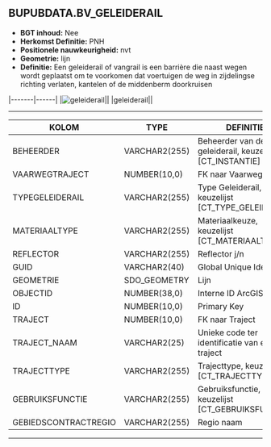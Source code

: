 ﻿## BUPUBDATA.BV_GELEIDERAIL


* __BGT inhoud:__ Nee
* __Herkomst Definitie:__ PNH
* __Positionele nauwkeurigheid:__ nvt
* __Geometrie:__ lijn
* __Definitie:__ Een geleiderail of vangrail is een barrière die naast wegen wordt geplaatst om te voorkomen dat voertuigen de weg in zijdelingse richting verlaten, kantelen of de middenberm doorkruisen

|-------|------|
|![geleiderail](geleiderail.png)||
|geleiderail||

***

|KOLOM                           	|TYPE          	|DEFINITIE|
|------                          	|----          	|-----    |
|BEHEERDER                       	|VARCHAR2(255) 	|Beheerder van de geleiderail, keuzelijst [CT_INSTANTIE]|
|VAARWEGTRAJECT                  	|NUMBER(10,0)  	|FK naar Vaarwegtraject|
|TYPEGELEIDERAIL                 	|VARCHAR2(255) 	|Type Geleiderail, keuzelijst [CT_TYPE_GELEIDERAIL]|
|MATERIAALTYPE                   	|VARCHAR2(255) 	|Materiaalkeuze, keuzelijst [CT_MATERIAALTYPE]|
|REFLECTOR                       	|VARCHAR2(255) 	|Reflector j/n|
|GUID                            	|VARCHAR2(40)  	|Global Unique Identifier|
|GEOMETRIE                       	|SDO_GEOMETRY  	|Lijn|
|OBJECTID                        	|NUMBER(38,0)   |Interne ID ArcGIS|
|ID                              	|NUMBER(10,0)  	|Primary Key|
|TRAJECT                         	|NUMBER(10,0)  	|FK naar Traject|
|TRAJECT_NAAM                    	|VARCHAR2(25)  	|Unieke code ter identificatie van een traject|
|TRAJECTTYPE                     	|VARCHAR2(255)	|Trajecttype, keuzelijst [CT_TRAJECTTYPE]|
|GEBRUIKSFUNCTIE					|VARCHAR2(255)	|Gebruiksfunctie, keuzelijst [CT_GEBRUIKSFUNCTIE]|
|GEBIEDSCONTRACTREGIO            	|VARCHAR2(255)  |Regio naam|


***
